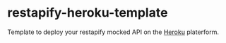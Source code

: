 # restapify-heroku-template

Template to deploy your restapify mocked API on the [Heroku](https://www.heroku.com/) platerform.
